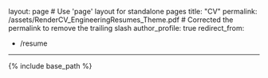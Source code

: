 layout: page  # Use 'page' layout for standalone pages
title: "CV"
permalink: /assets/RenderCV_EngineeringResumes_Theme.pdf  # Corrected the permalink to remove the trailing slash
author_profile: true
redirect_from:
  - /resume
---

{% include base_path %}
